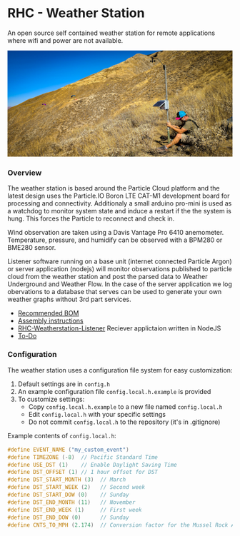# RHC - Weather Station
An open source self contained weather station for remote applications where wifi and power are not available.

![Soboba Flight Park Weather Station](assets/soboba-weather-station_50.jpeg)
### Overview

The weather station is based around the Particle Cloud platform and the latest design uses the Particle.IO Boron LTE CAT-M1 development board for processing and connectivity. 
Additionaly a small arduino pro-mini is used as a watchdog to monitor system state and induce a restart if the the system is hung. This forces the Particle to reconnect and check in.

Wind observation are taken using a Davis Vantage Pro 6410 anemometer. Temperature, pressure, and humidify can be observed with a BPM280 or BME280 sensor.

Listener software running on a base unit (internet connected Particle Argon) or server application (nodejs) will monitor observations published to particle cloud from the weather station and post the parsed data to Weather Underground and Weather Flow. In the case of the server application we log obervations to a database that serves can be used to generate your own weather graphs without 3rd part services.

- [Recommended BOM](bom.md) 
- [Assembly instructions](assembly.md)
- [RHC-Weatherstation-Listener](https://github.com/GravityDeficient/RHC-Weatherstation-Listener) Reciever applictaion written in NodeJS
- [To-Do](TODO.md)

### Configuration
The weather station uses a configuration file system for easy customization:

1. Default settings are in `config.h`
2. An example configuration file `config.local.h.example` is provided
3. To customize settings:
   - Copy `config.local.h.example` to a new file named `config.local.h`
   - Edit `config.local.h` with your specific settings
   - Do not commit `config.local.h` to the repository (it's in .gitignore)

Example contents of `config.local.h`:

```c
#define EVENT_NAME ("my_custom_event")
#define TIMEZONE (-8)  // Pacific Standard Time
#define USE_DST (1)    // Enable Daylight Saving Time
#define DST_OFFSET (1) // 1 hour offset for DST
#define DST_START_MONTH (3)  // March
#define DST_START_WEEK (2)   // Second week
#define DST_START_DOW (0)    // Sunday
#define DST_END_MONTH (11)   // November
#define DST_END_WEEK (1)     // First week
#define DST_END_DOW (0)      // Sunday
#define CNTS_TO_MPH (2.174)  // Conversion factor for the Mussel Rock Anemometer
